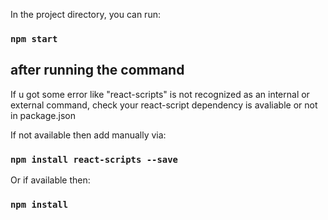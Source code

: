In the project directory, you can run:

### `npm start`

## after running the command 

If u got some error like "react-scripts" is not recognized as an internal or external command, check your react-script dependency is avaliable or not in package.json

If not available then add manually via:

### `npm install react-scripts --save`

Or if available then:

### `npm install`

